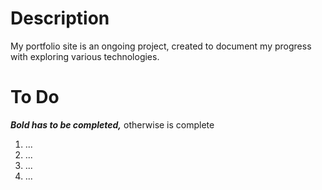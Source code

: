 # **Description**
My portfolio site is an ongoing project, created to document my progress with exploring various technologies.


# **To Do**
***Bold has to be completed,*** otherwise is complete

1. ...
2. ...
3. ...
4. ...
